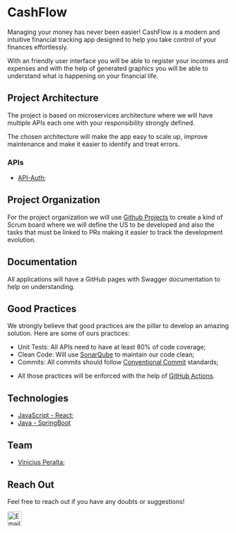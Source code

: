 # CashFlow

Managing your money has never been easier! CashFlow is a modern and intuitive financial tracking app designed to help you take control of your finances effortlessly.

With an friendly user interface you will be able to register your incomes and expenses and with the help of generated graphics you will be able to understand what is happening on your financial life.

## Project Architecture

The project is based on microservices architecture where we will have multiple APIs each one with your responsibility strongly defined. 

The chosen architecture will make the app easy to scale up, improve maintenance and make it easier to identify and treat errors.

### APIs

- [API-Auth](https://github.com/Peralta-CashFlow/CashFlow-API-Auth);

## Project Organization

For the project organization we will use [Github Projects](https://github.com/Peralta-CashFlow/.github/projects) to create a kind of Scrum board where we will define the US to be developed and also the tasks
that must be linked to PRs making it easier to track the development evolution.

## Documentation

All applications will have a GitHub pages with Swagger documentation to help on understanding.

## Good Practices

We strongly believe that good practices are the pillar to develop an amazing solution. Here are some of ours practices:

- Unit Tests: All APIs need to have at least 80% of code coverage;
- Clean Code: Will use [SonarQube](https://www.sonarsource.com/) to maintain our code clean;
- Commits: All commits should follow [Conventional Commit](https://www.conventionalcommits.org/en/v1.0.0/) standards;

* All those practices will be enforced with the help of [GitHub Actions](https://github.com/features/actions).

## Technologies

- [JavaScript - React](https://react.dev/);
- [Java - SpringBoot](https://spring.io/projects/spring-boot)

## Team

- [Vinicius Peralta](https://www.linkedin.com/in/vinicius-peralta/);

## Reach Out

Feel free to reach out if you have any doubts or suggestions! 

<a href="mailto:vinicius-peralta@hotmail.com" target="_blank">
  <img src="https://github.com/user-attachments/assets/78131001-6300-4d17-bad6-4c9dbd2e4ca5" alt="Email" title="Email" width="32" height="32">
</a>
